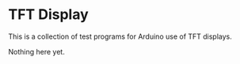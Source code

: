 # TFT Display
 
 
 This is a collection of test programs for Arduino use of TFT displays. 
 
 Nothing here yet.

